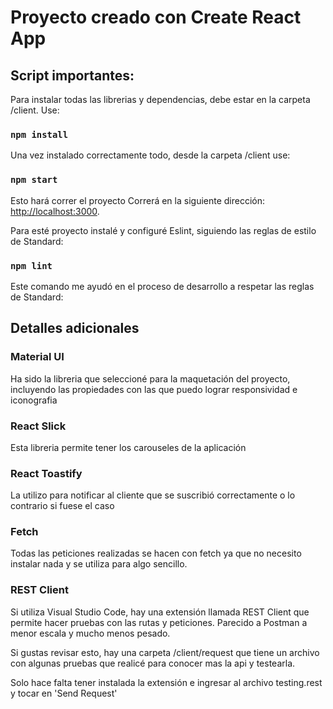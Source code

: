 # Proyecto creado con Create React App
## Script importantes:

Para instalar todas las librerias y dependencias, debe estar en la carpeta /client. Use:
### `npm install`

Una vez instalado correctamente todo, desde la carpeta /client use:
### `npm start`

Esto hará correr el proyecto
Correrá en la siguiente dirección: [http://localhost:3000](http://localhost:3000).

Para esté proyecto instalé y configuré Eslint, siguiendo las reglas de estilo de Standard:
### `npm lint`

Este comando me ayudó en el proceso de desarrollo a respetar las reglas de Standard:

## Detalles adicionales 

### Material UI

Ha sido la libreria que seleccioné para la maquetación del proyecto, incluyendo las propiedades con las que puedo lograr responsividad e iconografia 

### React Slick

Esta libreria permite tener los carouseles de la aplicación

### React Toastify

La utilizo para notificar al cliente que se suscribió correctamente o lo contrario si fuese el caso
### Fetch

Todas las peticiones realizadas se hacen con fetch ya que no necesito instalar nada y se utiliza para algo sencillo. 

### REST Client

Si utiliza Visual Studio Code, hay una extensión llamada REST Client que permite hacer pruebas con las rutas y peticiones. Parecido a Postman a menor escala y mucho menos pesado.

Si gustas revisar esto, hay una carpeta /client/request que tiene un archivo con algunas pruebas que realicé para conocer mas la api y testearla.

Solo hace falta tener instalada la extensión e ingresar al archivo testing.rest y tocar en 'Send Request'